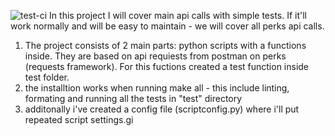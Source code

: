 ![test-ci](https://github.com/werstatyw/perksapi_suite/actions/workflows/test-ci.yml/badge.svg)
In this project I will cover main api calls with simple tests. If it'll work normally and will be easy to maintain - we will cover all perks api calls.

1. The project consists of 2 main parts: python scripts with a functions inside. They are based on api requiests from postman on perks (requests framework). For this fuctions created a test function inside test folder.
2. the installtion works when running make all - this include linting, formating and running all the tests in "test" directory
3. additonally i've created a config file (scriptconfig.py) where i'll put repeated script settings.gi